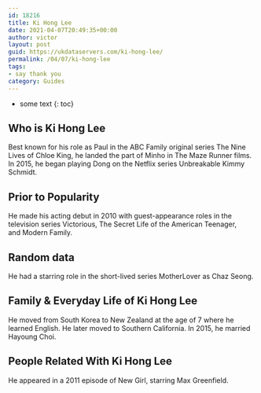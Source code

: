 ```yaml
---
id: 18216
title: Ki Hong Lee
date: 2021-04-07T20:49:35+00:00
author: victor
layout: post
guid: https://ukdataservers.com/ki-hong-lee/
permalink: /04/07/ki-hong-lee
tags:
- say thank you
category: Guides
---
```


* some text
{: toc}


## Who is Ki Hong Lee



Best known for his role as Paul in the ABC Family original series The Nine Lives of Chloe King, he landed the part of Minho in The Maze Runner films. In 2015, he began playing Dong on the Netflix series Unbreakable Kimmy Schmidt.  

                
                
                
## Prior to Popularity



He made his acting debut in 2010 with guest-appearance roles in the television series Victorious, The Secret Life of the American Teenager, and Modern Family. 

                
                
                
## Random data



He had a starring role in the short-lived series MotherLover as Chaz Seong. 

                
                
                
## Family & Everyday Life of Ki Hong Lee



He moved from South Korea to New Zealand at the age of 7 where he learned English. He later moved to Southern California. In 2015, he married Hayoung Choi.  

                
                
                
## People Related With Ki Hong Lee



He appeared in a 2011 episode of New Girl, starring Max Greenfield. 

                
              
            
          
          
          